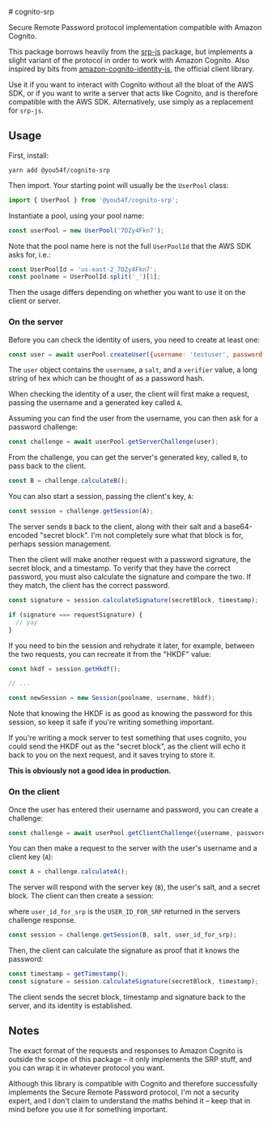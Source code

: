# cognito-srp

Secure Remote Password protocol implementation compatible with Amazon Cognito.

This package borrows heavily from the [srp-js](https://www.npmjs.com/package/srp-js) package, but implements a slight variant
of the protocol in order to work with Amazon Cognito. Also inspired by bits from
[amazon-cognito-identity-js](http://www.npmjs.com/package/amazon-cognito-identity-js), the official client library.

Use it if you want to interact with Cognito without all the bloat of the AWS SDK, or if you want to write a server that acts
like Cognito, and is therefore compatible with the AWS SDK. Alternatively, use simply as a replacement for `srp-js`.

## Usage

First, install:

```
yarn add @you54f/cognito-srp
```

Then import. Your starting point will usually be the `UserPool` class:

```js
import { UserPool } from '@you54f/cognito-srp';
```

Instantiate a pool, using your pool name:

```js
const userPool = new UserPool('7DZy4Fkn7');
```

Note that the pool name here is not the full `UserPoolId` that the AWS SDK asks for, i.e.:

```js
const UserPoolId = 'us-east-2_7DZy4Fkn7';
const poolname = UserPoolId.split('_')[1];
```

Then the usage differs depending on whether you want to use it on the client or server.

### On the server

Before you can check the identity of users, you need to create at least one:

```js
const user = await userPool.createUser({username: 'testuser', password: 'pass123'});
```

The `user` object contains the `username`, a `salt`, and a `verifier` value, a long string of hex
which can be thought of as a password hash.

When checking the identity of a user, the client will first make a request, passing
the username and a generated key called `A`.

Assuming you can find the user from the username, you can then ask for a password challenge:

```js
const challenge = await userPool.getServerChallenge(user);
```

From the challenge, you can get the server's generated key, called `B`, to pass back to the client.

```js
const B = challenge.calculateB();
```

You can also start a session, passing the client's key, `A`:

```js
const session = challenge.getSession(A);
```

The server sends `B` back to the client, along with their salt and a base64-encoded "secret block".
I'm not completely sure what that block is for, perhaps session management.

Then the client will make another request with a password signature, the secret block, and a timestamp.
To verify that they have the correct password, you must also calculate the signature and compare the two.
If they match, the client has the correct password.

```js
const signature = session.calculateSignature(secretBlock, timestamp);

if (signature === requestSignature) {
  // yay
}
```

If you need to bin the session and rehydrate it later, for example, between the two requests, you can
recreate it from the "HKDF" value:

```js
const hkdf = session.getHkdf();

// ...

const newSession = new Session(poolname, username, hkdf);
```

Note that knowing the HKDF is as good as knowing the password for this session, so keep it safe
if you're writing something important.

If you're writing a mock server to test something that uses cognito, you could send the HKDF
out as the "secret block", as the client will echo it back to you on the next request, and
it saves trying to store it.

**This is obviously not a good idea in production.**

### On the client

Once the user has entered their username and password, you can create a challenge:

```js
const challenge = await userPool.getClientChallenge({username, password});
```

You can then make a request to the server with the user's username and a client key (`A`):

```js
const A = challenge.calculateA();
```

The server will respond with the server key (`B`), the user's salt, and a secret block.
The client can then create a session:

where `user_id_for_srp` is the `USER_ID_FOR_SRP` returned in the servers challenge response.

```js
const session = challenge.getSession(B, salt, user_id_for_srp);
```

Then, the client can calculate the signature as proof that it knows the password:

```js
const timestamp = getTimestamp();
const signature = session.calculateSignature(secretBlock, timestamp);
```

The client sends the secret block, timestamp and signature back to the server, and its
identity is established.

## Notes

The exact format of the requests and responses to Amazon Cognito is outside the scope of this package &ndash;
it only implements the SRP stuff, and you can wrap it in whatever protocol you want.

Although this library is compatible with Cognito and therefore successfully implements the Secure Remote Password
protocol, I'm not a security expert, and I don't claim to understand the maths behind it &ndash; keep that in
mind before you use it for something important.
